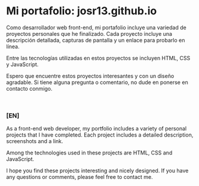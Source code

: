 # Mi portafolio: josr13.github.io
 
Como desarrollador web front-end, mi portafolio incluye una variedad de proyectos personales que he finalizado. Cada proyecto incluye una descripción detallada, capturas de pantalla y un enlace para probarlo en línea. 
 
Entre las tecnologías utilizadas en estos proyectos se incluyen HTML, CSS y JavaScript. 
 
Espero que encuentre estos proyectos interesantes y con un diseño agradable. Si tiene alguna pregunta o comentario, no dude en ponerse en contacto conmigo. 
 
<br>
 
### [EN] 
 
As a front-end web developer, my portfolio includes a variety of personal projects that I have completed. Each project includes a detailed description, screenshots and a link. 
 
Among the technologies used in these projects are HTML, CSS and JavaScript. 
 
I hope you find these projects interesting and nicely designed. If you have any questions or comments, please feel free to contact me. 

